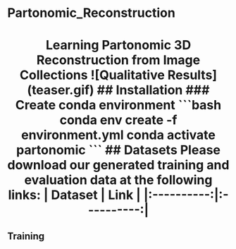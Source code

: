 # Partonomic_Reconstruction
<h1 align="center">Learning Partonomic 3D Reconstruction from Image Collections
![Qualitative Results](teaser.gif)
## Installation
### Create conda environment
```bash
conda env create -f environment.yml
conda activate partonomic
```
## Datasets
Please download our generated training and evaluation data at the following links:
| Dataset | Link |
|:----------:|:----------:|

## Training

